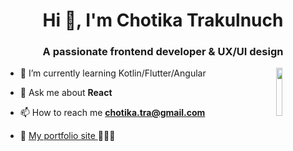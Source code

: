 <h1 align="center">Hi 👋, I'm Chotika Trakulnuch</h1>
<h3 align="center">A passionate frontend developer & UX/UI design</h3>
<img align="right" width="14%" src="https://i.pinimg.com/originals/15/26/5a/15265af91d058d33da9d448a7cd070f9.gif">

- 🌱 I’m currently learning Kotlin/Flutter/Angular

- 💬 Ask me about **React**

- 📫 How to reach me **chotika.tra@gmail.com**

- 👾 <a href="https://preeminent-croissant-74fca7.netlify.app/"> My portfolio site  </a>  👩🏻‍💻
